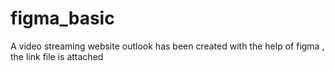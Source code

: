 # figma_basic

A video streaming website outlook has been created with the help of figma , the link file is attached

